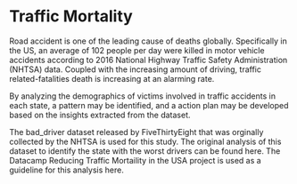 # Traffic Mortality

Road accident is one of the leading cause of deaths globally. Specifically in the US, an average of 102 people per day were killed in motor vehicle accidents according to 2016 National Highway Traffic Safety Administration (NHTSA) data. Coupled with the increasing amount of driving, traffic related-fatalities death is increasing at an alarming rate.

By analyzing the demographics of victims involved in traffic accidents in each state, a pattern may be identified, and a action plan may be developed based on the insights extracted from the dataset.

The bad_driver dataset released by FiveThirtyEight that was orginally collected by the NHTSA is used for this study. The original analysis of this dataset to identify the state with the worst drivers can be found here. The Datacamp Reducing Traffic Mortaility in the USA project is used as a guideline for this analysis here.
